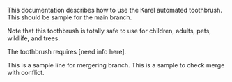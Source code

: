 
This documentation describes how to use the Karel automated toothbrush. This should be sample for the main branch.

Note that this toothbrush is totally safe to use for children, adults, pets, wildlife, and trees.

The toothbrush requires [need info here].


This is a sample line for mergering branch. This is a sample to check merge with conflict.

